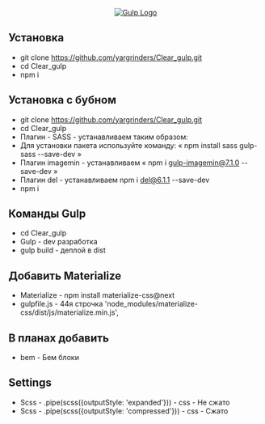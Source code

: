 <p align="center"><a href="https://gulpjs.com/" target="_blank"><img src="https://raw.githubusercontent.com/dperrymorrow/gulp-task-generator/master/gulp_generator_logo.png" alt="Gulp Logo"></a></p>

## Установка 

- git clone https://github.com/yargrinders/Clear_gulp.git
- cd Clear_gulp 
- npm i

## Установка c бубном 

- git clone https://github.com/yargrinders/Clear_gulp.git
- cd Clear_gulp 
- Плагин - SASS - устанавливаем таким образом: 
- Для установки пакета используйте команду: « npm install sass gulp-sass --save-dev »
- Плагин imagemin - устанавливаем « npm i gulp-imagemin@7.1.0 --save-dev »
- Плагин del - устанавливаем npm i del@6.1.1 --save-dev
- npm i


## Команды Gulp 

- cd Clear_gulp
- Gulp - dev разработка
- gulp build - деплой в dist

## Добавить Materialize

- Materialize - npm install materialize-css@next
- gulpfile.js - 44я строчка 'node_modules/materialize-css/dist/js/materialize.min.js',

## В планах добавить 

- bem - Бем блоки 

## Settings 

- Scss - .pipe(scss({outputStyle: 'expanded'})) - css - Не сжато
- Scss - .pipe(scss({outputStyle: 'compressed'})) - css - Сжато
